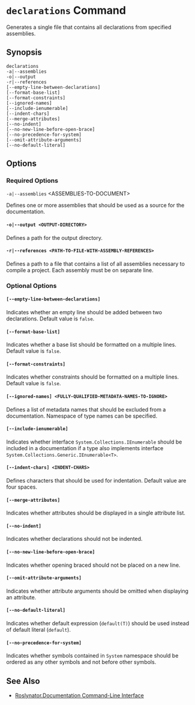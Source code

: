 
# `declarations` Command

Generates a single file that contains all declarations from specified assemblies.

## Synopsis

```
declarations
-a|--assemblies
-o|--output
-r|--references
[--empty-line-between-declarations]
[--format-base-list]
[--format-constraints]
[--ignored-names]
[--include-ienumerable]
[--indent-chars]
[--merge-attributes]
[--no-indent]
[--no-new-line-before-open-brace]
[--no-precedence-for-system]
[--omit-attribute-arguments]
[--no-default-literal]
```

## Options

### Required Options

`-a|--assemblies` \<ASSEMBLIES-TO-DOCUMENT\>

Defines one or more assemblies that should be used as a source for the documentation.

#### `-o|--output <OUTPUT-DIRECTORY>`
Defines a path for the output directory.

#### `-r|--references <PATH-TO-FILE-WITH-ASSEMBLY-REFERENCES>`
Defines a path to a file that contains a list of all assemblies necessary to compile a project. Each assembly must be on separate line.

### Optional Options

#### `[--empty-line-between-declarations]`
Indicates whether an empty line should be added between two declarations. Default value is `false`.

#### `[--format-base-list]`
Indicates whether a base list should be formatted on a multiple lines. Default value is `false`.

#### `[--format-constraints]`
Indicates whether constraints should be formatted on a multiple lines. Default value is `false`.

#### `[--ignored-names] <FULLY-QUALIFIED-METADATA-NAMES-TO-IGNORE>`
Defines a list of metadata names that should be excluded from a documentation. Namespace of type names can be specified.

#### `[--include-ienumerable]`
Indicates whether interface `System.Collections.IEnumerable` should be included in a documentation if a type also implements interface `System.Collections.Generic.IEnumerable<T>`.

#### `[--indent-chars] <INDENT-CHARS>`
Defines characters that should be used for indentation. Default value are four spaces.

#### `[--merge-attributes]`
Indicates whether attributes should be displayed in a single attribute list.

#### `[--no-indent]`
Indicates whether declarations should not be indented.

#### `[--no-new-line-before-open-brace]`
Indicates whether opening braced should not be placed on a new line.

#### `[--omit-attribute-arguments]`
Indicates whether attribute arguments should be omitted when displaying an attribute.

#### `[--no-default-literal]`
Indicates whether default expression (`default(T)`) should be used instead of default literal (`default`).

#### `[--no-precedence-for-system]`
Indicates whether symbols contained in `System` namespace should be ordered as any other symbols and not before other symbols.

## See Also

* [Roslynator.Documentation Command-Line Interface](../README.md)
